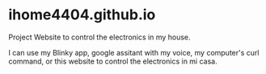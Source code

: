 # ihome4404.github.io
Project Website to control the electronics in my house.

I can use my Blinky app, google assitant with my voice, my computer's curl command, or this website to control the electronics in mi casa.
